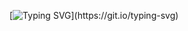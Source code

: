 [![Typing SVG](https://readme-typing-svg.demolab.com?font=Fira+Code&pause=1000&random=false&width=435&lines=Stay+hungry.+Stay+foolish.)](https://git.io/typing-svg)
